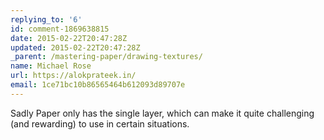 ```yaml
---
replying_to: '6'
id: comment-1869638815
date: 2015-02-22T20:47:28Z
updated: 2015-02-22T20:47:28Z
_parent: /mastering-paper/drawing-textures/
name: Michael Rose
url: https://alokprateek.in/
email: 1ce71bc10b86565464b612093d89707e
---
```


Sadly Paper only has the single layer, which can make it quite challenging (and
rewarding) to use in certain situations.
